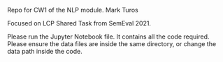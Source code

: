 Repo for CW1 of the NLP module.
Mark Turos

Focused on LCP Shared Task from SemEval 2021.

Please run the Jupyter Notebook file. It contains all the code required. Please ensure the data files are inside the same directory, or change the data path inside the code.
